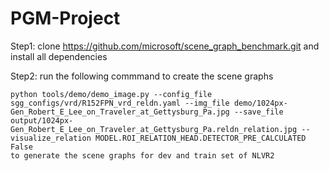 # PGM-Project

Step1: clone https://github.com/microsoft/scene_graph_benchmark.git and install all dependencies

Step2: run the following commmand to create the scene graphs

```
python tools/demo/demo_image.py --config_file sgg_configs/vrd/R152FPN_vrd_reldn.yaml --img_file demo/1024px-Gen_Robert_E_Lee_on_Traveler_at_Gettysburg_Pa.jpg --save_file output/1024px-Gen_Robert_E_Lee_on_Traveler_at_Gettysburg_Pa.reldn_relation.jpg --visualize_relation MODEL.ROI_RELATION_HEAD.DETECTOR_PRE_CALCULATED False 
to generate the scene graphs for dev and train set of NLVR2
```



